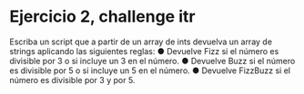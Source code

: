 # Ejercicio 2, challenge itr
Escriba un script que a partir de un array de ints devuelva un array de strings aplicando las
siguientes reglas:
● Devuelve Fizz si el número es divisible por 3 o si incluye un 3 en el número.
● Devuelve Buzz si el número es divisible por 5 o si incluye un 5 en el número.
● Devuelve FizzBuzz si el número es divisible por 3 y por 5.

